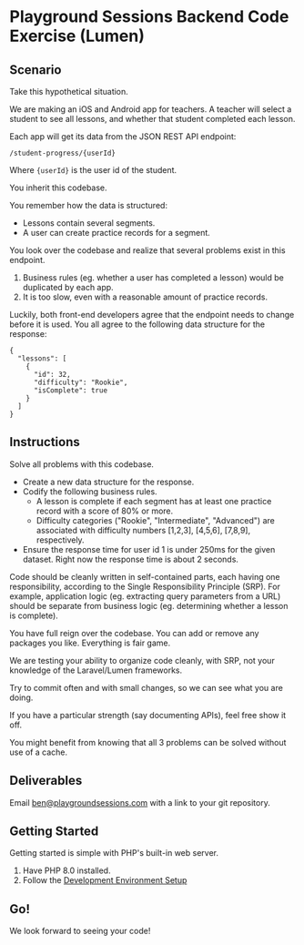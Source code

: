 # Playground Sessions Backend Code Exercise (Lumen)

## Scenario
Take this hypothetical situation.

We are making an iOS and Android app for teachers.
A teacher will select a student to see all lessons, and whether that student completed each lesson.

Each app will get its data from the JSON REST API endpoint:

```
/student-progress/{userId}
```

Where `{userId}` is the user id of the student.

You inherit this codebase.

You remember how the data is structured:
- Lessons contain several segments.
- A user can create practice records for a segment.

You look over the codebase and realize that several problems exist in this endpoint.
1. Business rules (eg. whether a user has completed a lesson) would be duplicated by each app.
1. It is too slow, even with a reasonable amount of practice records.

Luckily, both front-end developers agree that the endpoint needs to change before it is used.
You all agree to the following data structure for the response:

```
{
  "lessons": [
    {
      "id": 32,
      "difficulty": "Rookie",
      "isComplete": true
    }
  ]
}
```

## Instructions

Solve all problems with this codebase.
- Create a new data structure for the response.
- Codify the following business rules.
  - A lesson is complete if each segment has at least one practice record with a score of 80% or more.
  - Difficulty categories ("Rookie", "Intermediate", "Advanced") are associated with difficulty numbers
    [1,2,3], [4,5,6], [7,8,9], respectively.
- Ensure the response time for user id 1 is under 250ms for the given dataset.
  Right now the response time is about 2 seconds.

Code should be cleanly written in self-contained parts, each having one responsibility,
according to the Single Responsibility Principle (SRP).
For example, application logic (eg. extracting query parameters from a URL)
should be separate from business logic (eg. determining whether a lesson is complete).

You have full reign over the codebase. You can add or remove any packages you like. Everything is fair game.

We are testing your ability to organize code cleanly, with SRP, not your knowledge of the Laravel/Lumen frameworks.

Try to commit often and with small changes, so we can see what you are doing.

If you have a particular strength (say documenting APIs), feel free show it off.

You might benefit from knowing that all 3 problems can be solved without use of a cache.

## Deliverables

Email ben@playgroundsessions.com with a link to your git repository.

## Getting Started

Getting started is simple with PHP's built-in web server.
1. Have PHP 8.0 installed.
1. Follow the [Development Environment Setup](readme/built-in-php-server.md)

## Go!

We look forward to seeing your code! 
